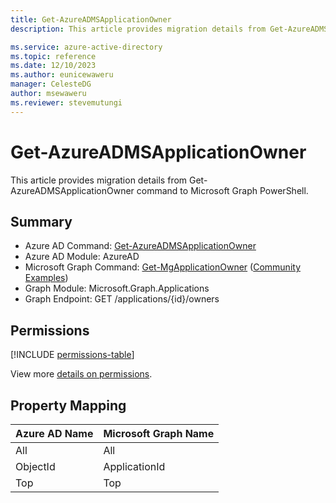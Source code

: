 ```yaml
---
title: Get-AzureADMSApplicationOwner
description: This article provides migration details from Get-AzureADMSApplicationOwner command to Microsoft Graph PowerShell.

ms.service: azure-active-directory
ms.topic: reference
ms.date: 12/10/2023
ms.author: eunicewaweru
manager: CelesteDG
author: msewaweru
ms.reviewer: stevemutungi
---
```


# Get-AzureADMSApplicationOwner

This article provides migration details from Get-AzureADMSApplicationOwner command to Microsoft Graph PowerShell.

## Summary

+ Azure AD Command: [Get-AzureADMSApplicationOwner](/powershell/module/azuread/get-azureadmsapplicationowner)
+ Azure AD Module: AzureAD
+ Microsoft Graph Command: [Get-MgApplicationOwner](/powershell/module/microsoft.graph.applications/get-mgapplicationowner) ([Community Examples](https://github.com/orgs/msgraph/discussions?discussions_q=Get-MgApplicationOwner))
+ Graph Module: Microsoft.Graph.Applications
+ Graph Endpoint:  GET /applications/{id}/owners

## Permissions

[!INCLUDE [permissions-table](~/graphref/api-reference/v1.0/includes/permissions/application-list-owners-permissions.md)]

View more [details on permissions](/graph/api/application-list-owners#permissions).

## Property Mapping

|Azure AD Name|Microsoft Graph Name|
|---|---|
|All|All|
|ObjectId|ApplicationId|
|Top|Top|